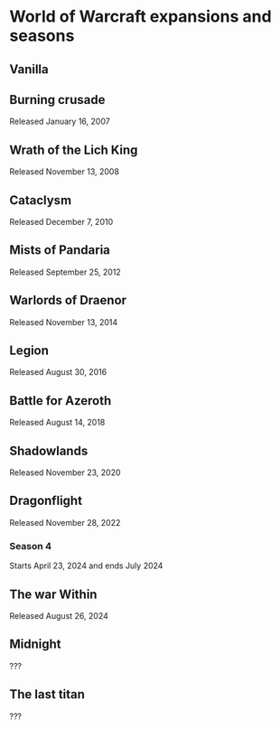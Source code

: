 # World of Warcraft expansions and seasons

## Vanilla

## Burning crusade

Released January 16, 2007

## Wrath of the Lich King

Released November 13, 2008

## Cataclysm

Released December 7, 2010

## Mists of Pandaria

Released September 25, 2012

## Warlords of Draenor

Released November 13, 2014

## Legion

Released August 30, 2016

## Battle for Azeroth

Released August 14, 2018

## Shadowlands

Released November 23, 2020

## Dragonflight

Released November 28, 2022

### Season 4

Starts April 23, 2024 and ends July 2024

## The war Within

Released August 26, 2024

## Midnight

???

## The last titan

???
